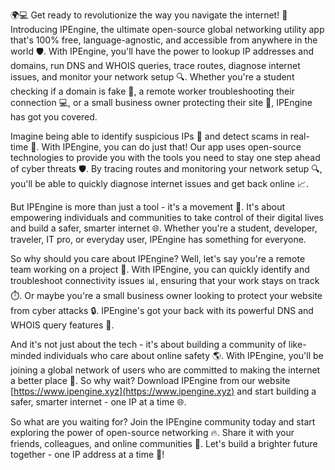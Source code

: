🌍💻 Get ready to revolutionize the way you navigate the internet! 🚀 Introducing IPEngine, the ultimate open-source global networking utility app that's 100% free, language-agnostic, and accessible from anywhere in the world 🛡️. With IPEngine, you'll have the power to lookup IP addresses and domains, run DNS and WHOIS queries, trace routes, diagnose internet issues, and monitor your network setup 🔍. Whether you're a student checking if a domain is fake 👀, a remote worker troubleshooting their connection 💻, or a small business owner protecting their site 🏢, IPEngine has got you covered.

Imagine being able to identify suspicious IPs 🚨 and detect scams in real-time 💸. With IPEngine, you can do just that! Our app uses open-source technologies to provide you with the tools you need to stay one step ahead of cyber threats 🛡️. By tracing routes and monitoring your network setup 🔍, you'll be able to quickly diagnose internet issues and get back online 📈.

But IPEngine is more than just a tool - it's a movement 💪. It's about empowering individuals and communities to take control of their digital lives and build a safer, smarter internet 🌐. Whether you're a student, developer, traveler, IT pro, or everyday user, IPEngine has something for everyone.

So why should you care about IPEngine? Well, let's say you're a remote team working on a project 💼. With IPEngine, you can quickly identify and troubleshoot connectivity issues 📊, ensuring that your work stays on track ⏱️. Or maybe you're a small business owner looking to protect your website from cyber attacks 🔒. IPEngine's got your back with its powerful DNS and WHOIS query features 💪.

And it's not just about the tech - it's about building a community of like-minded individuals who care about online safety 🌎. With IPEngine, you'll be joining a global network of users who are committed to making the internet a better place 🔗. So why wait? Download IPEngine from our website [https://www.ipengine.xyz](https://www.ipengine.xyz) and start building a safer, smarter internet - one IP at a time 🌐.

So what are you waiting for? Join the IPEngine community today and start exploring the power of open-source networking 🔥. Share it with your friends, colleagues, and online communities 💬. Let's build a brighter future together - one IP address at a time 🌟!